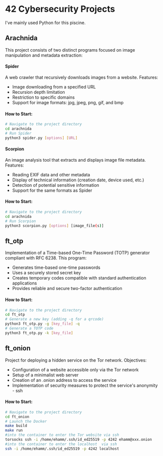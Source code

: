 # 42 Cybersecurity Projects

I've mainly used Python for this piscine.

## Arachnida
This project consists of two distinct programs focused on image manipulation and metadata extraction:

#### Spider
A web crawler that recursively downloads images from a website. Features:

- Image downloading from a specified URL  
- Recursion depth limitation  
- Restriction to specific domains  
- Support for image formats: jpg, jpeg, png, gif, and bmp  

#### How to Start:

```bash
# Navigate to the project directory
cd arachnida
# Run Spider
python3 spider.py [options] [URL]
```

#### Scorpion
An image analysis tool that extracts and displays image file metadata. Features:

- Reading EXIF data and other metadata  
- Display of technical information (creation date, device used, etc.)  
- Detection of potential sensitive information  
- Support for the same formats as Spider  

#### How to Start:
```bash
# Navigate to the project directory
cd arachnida
# Run Scorpion
python3 scorpion.py [options] [image_file(s)]
```

## ft_otp

Implementation of a Time-based One-Time Password (TOTP) generator compliant with RFC 6238. This program:

- Generates time-based one-time passwords  
- Uses a securely stored secret key  
- Creates temporary codes compatible with standard authentication applications  
- Provides reliable and secure two-factor authentication  

#### How to Start:

```bash
# Navigate to the project directory
cd ft_otp
# Generate a new key (adding -q for a qrcode)
python3 ft_otp.py -g [key_file] -q 
# Generate a TOTP code
python3 ft_otp.py -k [key_file]
```

## ft_onion

Project for deploying a hidden service on the Tor network. Objectives:

- Configuration of a website accessible only via the Tor network  
- Setup of a minimalist web server  
- Creation of an .onion address to access the service 
- Implementation of security measures to protect the service's anonymity  - ssh 

#### How to Start:

```bash
# Navigate to the project directory
cd ft_onion
# Launch the Docker
make build
make run
#into the container to enter the Tor website via ssh
torsocks ssh -i /home/ehamm/.ssh/id_ed25519 -p 4242 ehamm@xxx.onion
#into the container to enter the localhost  via ssh
ssh -i /home/ehamm/.ssh/id_ed25519 -p 4242 localhost

```

